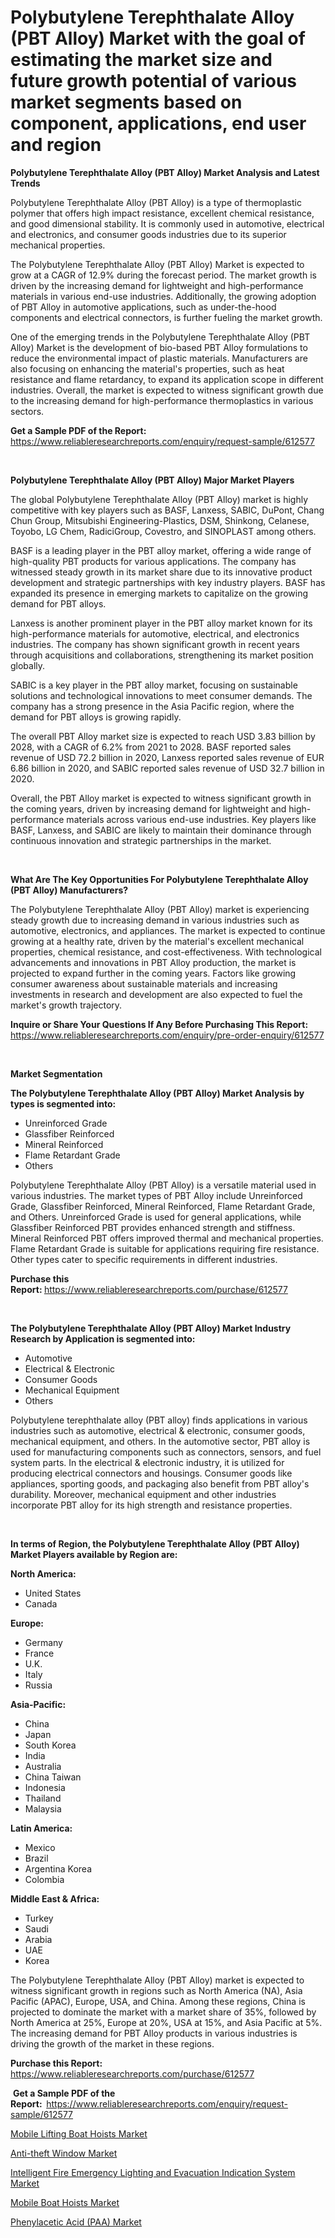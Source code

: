 <p><h1>Polybutylene Terephthalate Alloy (PBT Alloy) Market with the goal of estimating the market size and future growth potential of various market segments based on component, applications, end user and region</h1></p><p><strong>Polybutylene Terephthalate Alloy (PBT Alloy) Market Analysis and Latest Trends</strong></p>
<p><p>Polybutylene Terephthalate Alloy (PBT Alloy) is a type of thermoplastic polymer that offers high impact resistance, excellent chemical resistance, and good dimensional stability. It is commonly used in automotive, electrical and electronics, and consumer goods industries due to its superior mechanical properties.</p><p>The Polybutylene Terephthalate Alloy (PBT Alloy) Market is expected to grow at a CAGR of 12.9% during the forecast period. The market growth is driven by the increasing demand for lightweight and high-performance materials in various end-use industries. Additionally, the growing adoption of PBT Alloy in automotive applications, such as under-the-hood components and electrical connectors, is further fueling the market growth.</p><p>One of the emerging trends in the Polybutylene Terephthalate Alloy (PBT Alloy) Market is the development of bio-based PBT Alloy formulations to reduce the environmental impact of plastic materials. Manufacturers are also focusing on enhancing the material's properties, such as heat resistance and flame retardancy, to expand its application scope in different industries. Overall, the market is expected to witness significant growth due to the increasing demand for high-performance thermoplastics in various sectors.</p></p>
<p><strong>Get a Sample PDF of the Report:&nbsp;</strong> <a href="https://www.reliableresearchreports.com/enquiry/request-sample/612577">https://www.reliableresearchreports.com/enquiry/request-sample/612577</a></p>
<p>&nbsp;</p>
<p><strong>Polybutylene Terephthalate Alloy (PBT Alloy) Major Market Players</strong></p>
<p><p>The global Polybutylene Terephthalate Alloy (PBT Alloy) market is highly competitive with key players such as BASF, Lanxess, SABIC, DuPont, Chang Chun Group, Mitsubishi Engineering-Plastics, DSM, Shinkong, Celanese, Toyobo, LG Chem, RadiciGroup, Covestro, and SINOPLAST among others.</p><p>BASF is a leading player in the PBT alloy market, offering a wide range of high-quality PBT products for various applications. The company has witnessed steady growth in its market share due to its innovative product development and strategic partnerships with key industry players. BASF has expanded its presence in emerging markets to capitalize on the growing demand for PBT alloys.</p><p>Lanxess is another prominent player in the PBT alloy market known for its high-performance materials for automotive, electrical, and electronics industries. The company has shown significant growth in recent years through acquisitions and collaborations, strengthening its market position globally.</p><p>SABIC is a key player in the PBT alloy market, focusing on sustainable solutions and technological innovations to meet consumer demands. The company has a strong presence in the Asia Pacific region, where the demand for PBT alloys is growing rapidly.</p><p>The overall PBT Alloy market size is expected to reach USD 3.83 billion by 2028, with a CAGR of 6.2% from 2021 to 2028. BASF reported sales revenue of USD 72.2 billion in 2020, Lanxess reported sales revenue of EUR 6.86 billion in 2020, and SABIC reported sales revenue of USD 32.7 billion in 2020.</p><p>Overall, the PBT Alloy market is expected to witness significant growth in the coming years, driven by increasing demand for lightweight and high-performance materials across various end-use industries. Key players like BASF, Lanxess, and SABIC are likely to maintain their dominance through continuous innovation and strategic partnerships in the market.</p></p>
<p>&nbsp;</p>
<p><strong>What Are The Key Opportunities For Polybutylene Terephthalate Alloy (PBT Alloy) Manufacturers?</strong></p>
<p><p>The Polybutylene Terephthalate Alloy (PBT Alloy) market is experiencing steady growth due to increasing demand in various industries such as automotive, electronics, and appliances. The market is expected to continue growing at a healthy rate, driven by the material's excellent mechanical properties, chemical resistance, and cost-effectiveness. With technological advancements and innovations in PBT Alloy production, the market is projected to expand further in the coming years. Factors like growing consumer awareness about sustainable materials and increasing investments in research and development are also expected to fuel the market's growth trajectory.</p></p>
<p><strong>Inquire or Share Your Questions If Any Before Purchasing This Report:</strong> <a href="https://www.reliableresearchreports.com/enquiry/pre-order-enquiry/612577">https://www.reliableresearchreports.com/enquiry/pre-order-enquiry/612577</a></p>
<p>&nbsp;</p>
<p><strong>Market Segmentation</strong></p>
<p><strong>The Polybutylene Terephthalate Alloy (PBT Alloy) Market Analysis by types is segmented into:</strong></p>
<p><ul><li>Unreinforced Grade</li><li>Glassfiber Reinforced</li><li>Mineral Reinforced</li><li>Flame Retardant Grade</li><li>Others</li></ul></p>
<p><p>Polybutylene Terephthalate Alloy (PBT Alloy) is a versatile material used in various industries. The market types of PBT Alloy include Unreinforced Grade, Glassfiber Reinforced, Mineral Reinforced, Flame Retardant Grade, and Others. Unreinforced Grade is used for general applications, while Glassfiber Reinforced PBT provides enhanced strength and stiffness. Mineral Reinforced PBT offers improved thermal and mechanical properties. Flame Retardant Grade is suitable for applications requiring fire resistance. Other types cater to specific requirements in different industries.</p></p>
<p><strong>Purchase this Report:&nbsp;</strong><a href="https://www.reliableresearchreports.com/purchase/612577">https://www.reliableresearchreports.com/purchase/612577</a></p>
<p>&nbsp;</p>
<p><strong>The Polybutylene Terephthalate Alloy (PBT Alloy) Market Industry Research by Application is segmented into:</strong></p>
<p><ul><li>Automotive</li><li>Electrical & Electronic</li><li>Consumer Goods</li><li>Mechanical Equipment</li><li>Others</li></ul></p>
<p><p>Polybutylene terephthalate alloy (PBT alloy) finds applications in various industries such as automotive, electrical & electronic, consumer goods, mechanical equipment, and others. In the automotive sector, PBT alloy is used for manufacturing components such as connectors, sensors, and fuel system parts. In the electrical & electronic industry, it is utilized for producing electrical connectors and housings. Consumer goods like appliances, sporting goods, and packaging also benefit from PBT alloy's durability. Moreover, mechanical equipment and other industries incorporate PBT alloy for its high strength and resistance properties.</p></p>
<p>&nbsp;</p>
<p><strong>In terms of Region, the Polybutylene Terephthalate Alloy (PBT Alloy) Market Players available by Region are:</strong></p>
<p>
    <p> <strong> North America: </strong>
        <ul>
            <li>United States</li>
            <li>Canada</li>
        </ul>
        </p> 
    <p> <strong> Europe: </strong>
        <ul>
            <li>Germany</li>
            <li>France</li>
            <li>U.K.</li>
            <li>Italy</li>
            <li>Russia</li>
        </ul>
        </p> 
    <p> <strong> Asia-Pacific: </strong>
        <ul>
            <li>China</li>
            <li>Japan</li>
            <li>South Korea</li>
            <li>India</li>
            <li>Australia</li>
            <li>China Taiwan</li>
            <li>Indonesia</li>
            <li>Thailand</li>
            <li>Malaysia</li>
        </ul>
        </p> 
    <p> <strong> Latin America: </strong>
        <ul>
            <li>Mexico</li>
            <li>Brazil</li>
            <li>Argentina Korea</li>
            <li>Colombia</li>
        </ul>
        </p> 
    <p> <strong> Middle East & Africa: </strong>
        <ul>
            <li>Turkey</li>
            <li>Saudi</li>
            <li>Arabia</li>
            <li>UAE</li>
            <li>Korea</li>
        </ul>
    </p>
    </p>
<p><p>The Polybutylene Terephthalate Alloy (PBT Alloy) market is expected to witness significant growth in regions such as North America (NA), Asia Pacific (APAC), Europe, USA, and China. Among these regions, China is projected to dominate the market with a market share of 35%, followed by North America at 25%, Europe at 20%, USA at 15%, and Asia Pacific at 5%. The increasing demand for PBT Alloy products in various industries is driving the growth of the market in these regions.</p></p>
<p><strong>Purchase this Report: </strong><a href="https://www.reliableresearchreports.com/purchase/612577">https://www.reliableresearchreports.com/purchase/612577</a></p>
<p>&nbsp;<strong>Get a Sample PDF of the Report:&nbsp;&nbsp;</strong><a href="https://www.reliableresearchreports.com/enquiry/request-sample/612577">https://www.reliableresearchreports.com/enquiry/request-sample/612577</a></p>
<p><strong></strong></p>
<p><p><a href="https://picayune-night-cbd.notion.site/Mobile-Lifting-Boat-Hoists-Market-Research-Report-Provides-Critical-Insights-that-can-help-Shape-Bus-c933f32861f3447d85a8b6b9b7b4ba89">Mobile Lifting Boat Hoists Market</a></p><p><a href="https://view.publitas.com/reportprime-1/anti-theft-window-market-a-comprehensive-report-of-its-market-share-growth-trends-2024-2031/">Anti-theft Window Market</a></p><p><a href="https://view.publitas.com/reportprime-1/intelligent-fire-emergency-lighting-and-evacuation-indication-system-market-size-2024-2031-global-industrial-analysis-key-geographical-regions-market-share-top-key-players-product-types-and-forecast-research-report/">Intelligent Fire Emergency Lighting and Evacuation Indication System Market</a></p><p><a href="https://artistic-helicopter-ca9.notion.site/Global-Mobile-Boat-Hoists-Market-Size-and-Market-Trends-Insights-and-Projections-from-2024-to-2031-b1e1cb2157894b169bd9c244bd58e6e3">Mobile Boat Hoists Market</a></p><p><a href="https://valiant-lunge-8fe.notion.site/Phenylacetic-Acid-PAA-Market-Research-Report-Reveals-The-Latest-Trends-And-Opportunities-of-this-M-fb6299a4e013440c93bd6eeea6a9d881">Phenylacetic Acid (PAA) Market</a></p></p>